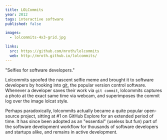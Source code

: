 ```yaml
---
title: LOLCommits
year: 2012
tags: interactive software
published: false

images:
  - lolcommits-4x3-grid.jpg

links:
  src: https://github.com/mroth/lolcommits
  web: http://mroth.github.io/lolcommits/
---
```


"Selfies for software developers."

Lolcommits spoofed the nascent selfie meme and brought it to software developers by hooking into [git][1], the popular version control software.  Whenever a developer saves their work via `git commit`, lolcommits captures a photo at the exact same time via webcam, and superimposes the commit log over the image lolcat style.

Perhaps paradoxically, lolcommits actually became a quite popular open-source project, sitting at #1 on GitHub Explore for an extended period of time.  It has since been adopted as an "essential" (useless but fun) part of the software development workflow for thousands of software developers and startups alike, and remains in active development.

[1]: http://git-scm.com
